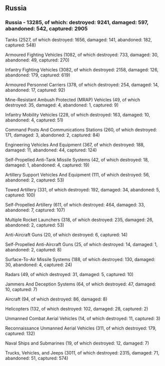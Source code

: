 
 
 ## Russia
 
 ### Russia - 13285, of which: destroyed: 9241, damaged: 597, abandoned: 542, captured: 2905

 

 

 Tanks (2527, of which destroyed: 1656, damaged: 141, abandoned: 182, captured: 548)

 Armoured Fighting Vehicles (1082, of which destroyed: 733, damaged: 30, abandoned: 49, captured: 270)

 Infantry Fighting Vehicles (3082, of which destroyed: 2158, damaged: 126, abandoned: 179, captured: 619)

 Armoured Personnel Carriers (378, of which destroyed: 254, damaged: 14, abandoned: 17, captured: 92)

 Mine-Resistant Ambush Protected (MRAP) Vehicles (49, of which destroyed: 35, damaged: 4, abandoned: 1, captured: 9)

 Infantry Mobility Vehicles (228, of which destroyed: 163, damaged: 10, abandoned: 4, captured: 51)

 Command Posts And Communications Stations (260, of which destroyed: 171, damaged: 3, abandoned: 2, captured: 84)

 Engineering Vehicles And Equipment (367, of which destroyed: 188, damaged: 11, abandoned: 44, captured: 124)

 Self-Propelled Anti-Tank Missile Systems (42, of which destroyed: 18, damaged: 1, abandoned: 4, captured: 19)

 Artillery Support Vehicles And Equipment (111, of which destroyed: 56, abandoned: 2, captured: 53)

 Towed Artillery (331, of which destroyed: 192, damaged: 34, abandoned: 5, captured: 100)

 Self-Propelled Artillery (611, of which destroyed: 464, damaged: 33, abandoned: 7, captured: 107)

 Multiple Rocket Launchers (318, of which destroyed: 235, damaged: 26, abandoned: 2, captured: 53)

 Anti-Aircraft Guns (20, of which destroyed: 6, captured: 14)

 Self-Propelled Anti-Aircraft Guns (25, of which destroyed: 14, damaged: 1, abandoned: 2, captured: 8)

 Surface-To-Air Missile Systems (188, of which destroyed: 130, damaged: 30, abandoned: 4, captured: 24)

 Radars (49, of which destroyed: 31, damaged: 5, captured: 10)

 Jammers And Deception Systems (64, of which destroyed: 47, damaged: 10, captured: 7)

 Aircraft (94, of which destroyed: 86, damaged: 8)

 Helicopters (132, of which destroyed: 102, damaged: 28, captured: 2)

 Unmanned Combat Aerial Vehicles (14, of which destroyed: 11, captured: 3)

 Reconnaissance Unmanned Aerial Vehicles (311, of which destroyed: 179, captured: 132)

 Naval Ships and Submarines (19, of which destroyed: 12, damaged: 7)

 Trucks, Vehicles, and Jeeps (3011, of which destroyed: 2315, damaged: 71, abandoned: 51, captured: 574)

